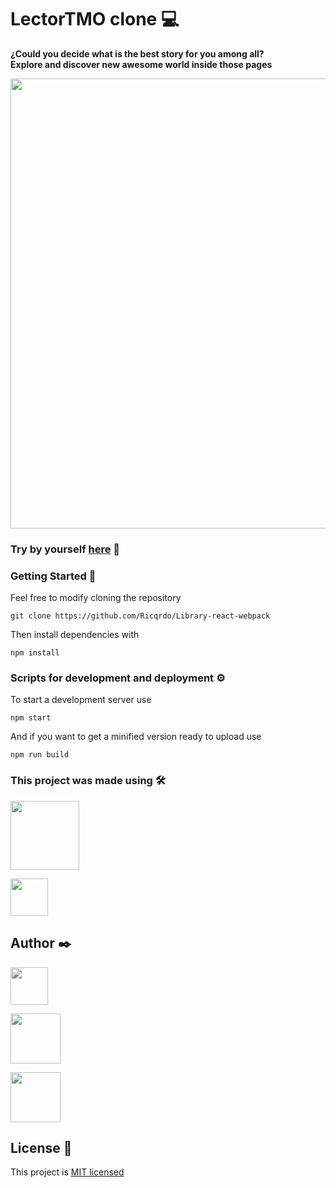 # LectorTMO clone 💻

<!-- prettier-ignore -->
**¿Could you decide what is the best story for you among all?** \
**Explore and discover new awesome world inside those pages**

<!-- prettier-ignore -->
<img src='https://res.cloudinary.com/dy14mattw/image/upload/v1604294306/lectortmo_n6vp6q.jpg' width='720px'>

<!-- prettier-ignore -->
### Try by yourself [here](https://lectortmo.netlify.app/) 🔗

<!-- prettier-ignore -->
### Getting Started 🚀

<!-- prettier-ignore -->
  Feel free to modify cloning the repository

<!-- prettier-ignore -->
  ` git clone https://github.com/Ricqrdo/Library-react-webpack `

<!-- prettier-ignore -->
  Then install dependencies with

<!-- prettier-ignore -->
  ` npm install `

<!-- prettier-ignore -->
### Scripts for development and deployment ⚙️

<!-- prettier-ignore -->
  To start a development server use

<!-- prettier-ignore -->
  ` npm start `

<!-- prettier-ignore -->
  And if you want to get a minified version ready to upload use

<!-- prettier-ignore -->
  ` npm run build `

<!-- prettier-ignore -->
### This project was made using 🛠️

<!-- prettier-ignore -->
  <a href='https://github.com/facebook/react'><img src='https://res.cloudinary.com/dy14mattw/image/upload/v1604294416/react-brand_gvajkp.png' width='110px'></a>

<!-- prettier-ignore -->
  <a href='https://github.com/mui-org/material-ui'><img src='https://res.cloudinary.com/dy14mattw/image/upload/v1604294621/material-ui_web6fz.svg' width='60px'></a>

<!-- prettier-ignore -->
## Author ✒️

<!-- prettier-ignore -->
<a href='https://github.com/Ricqrdo'><img src='https://res.cloudinary.com/dy14mattw/image/upload/v1604295437/github_k0a656.svg' width='60px'></a>

<!-- prettier-ignore -->
<a href='https://www.linkedin.com/in/ricqrdo/'><img src='https://upload.wikimedia.org/wikipedia/commons/0/01/LinkedIn_Logo.svg' width='80px'></a>

<!-- prettier-ignore -->
<a href='https://twitter.com/Ricqrdo__'><img src='https://upload.wikimedia.org/wikipedia/commons/5/51/Twitter_logo.svg' width='80px'></a>

## License 📜

<!-- prettier-ignore -->
  This project is [MIT licensed](https://github.com/facebook/react/blob/master/LICENSE)
